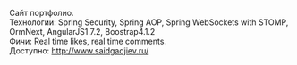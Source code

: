 Сайт портфолио.<br/>
Технологии: Spring Security, Spring AOP, Spring WebSockets with STOMP, OrmNext, AngularJS1.7.2, Boostrap4.1.2<br/>
Фичи: Real time likes, real time comments.<br/>
Доступно: http://www.saidgadjiev.ru/
